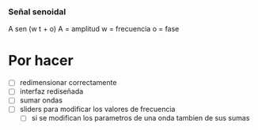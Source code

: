 ### Señal senoidal
A sen (w t + o)
A = amplitud
w = frecuencia
o = fase

# Por hacer
 - [ ] redimensionar correctamente
 - [ ] interfaz rediseñada
 - [ ] sumar ondas
 - [ ] sliders para modificar los valores de frecuencia
    - [ ] si se modifican los parametros de una onda tambien de sus sumas
